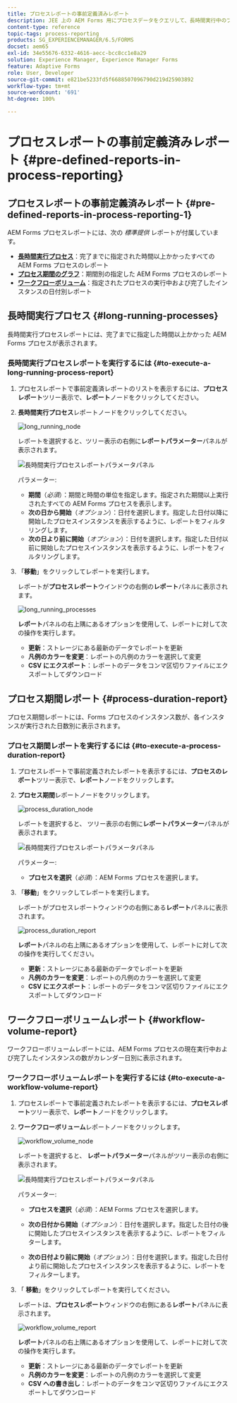 ```yaml
---
title: プロセスレポートの事前定義済みレポート
description: JEE 上の AEM Forms 用にプロセスデータをクエリして、長時間実行中のプロセス、プロセス期間、ワークフローボリュームに関するレポートを作成
content-type: reference
topic-tags: process-reporting
products: SG_EXPERIENCEMANAGER/6.5/FORMS
docset: aem65
exl-id: 34e55676-6332-4616-aecc-bcc8cc1e8a29
solution: Experience Manager, Experience Manager Forms
feature: Adaptive Forms
role: User, Developer
source-git-commit: e821be5233fd5f6688507096790d219d25903892
workflow-type: tm+mt
source-wordcount: '691'
ht-degree: 100%

---
```


# プロセスレポートの事前定義済みレポート {#pre-defined-reports-in-process-reporting}

## プロセスレポートの事前定義済みレポート {#pre-defined-reports-in-process-reporting-1}

AEM Forms プロセスレポートには、次の *標準提供* レポートが付属しています。

* **[長時間実行プロセス](#long-running-processes)**：完了までに指定された時間以上かかったすべての AEM Forms プロセスのレポート
* **[プロセス期間のグラフ](#process-duration-report)**：期間別の指定した AEM Forms プロセスのレポート
* **[ワークフローボリューム](#workflow-volume-report)**：指定されたプロセスの実行中および完了したインスタンスの日付別レポート

## 長時間実行プロセス {#long-running-processes}

長時間実行プロセスレポートには、完了までに指定した時間以上かかった AEM Forms プロセスが表示されます。

### 長時間実行プロセスレポートを実行するには {#to-execute-a-long-running-process-report}

1. プロセスレポートで事前定義済レポートのリストを表示するには、**プロセスレポート**&#x200B;ツリー表示で、**レポート**&#x200B;ノードをクリックしてください。
1. **長時間実行プロセス**&#x200B;レポートノードをクリックしてください。

   ![long_running_node](assets/long_running_node.png)

   レポートを選択すると、ツリー表示の右側に&#x200B;**レポートパラメーター**&#x200B;パネルが表示されます。

   ![長時間実行プロセスレポートパラメータパネル](assets/report_parameters_panel.png)

   パラメーター:

   * **期間**（*必須*）：期間と時間の単位を指定します。指定された期間以上実行されたすべての AEM Forms プロセスを表示します。
   * **次の日から開始**（*オプション*）：日付を選択します。指定した日付以降に開始したプロセスインスタンスを表示するように、レポートをフィルタリングします。
   * **次の日より前に開始**（*オプション*）：日付を選択します。指定した日付以前に開始したプロセスインスタンスを表示するように、レポートをフィルタリングします。

1. 「**移動**」をクリックしてレポートを実行します。

   レポートが&#x200B;**プロセスレポート**&#x200B;ウインドウの右側の&#x200B;**レポート**&#x200B;パネルに表示されます。

   ![long_running_processes](assets/long_running_processes.png)

   **レポート**&#x200B;パネルの右上隅にあるオプションを使用して、レポートに対して次の操作を実行します。

   * **更新**：ストレージにある最新のデータでレポートを更新
   * **凡例のカラーを変更**：レポートの凡例のカラーを選択して変更
   * **CSV にエクスポート**：レポートのデータをコンマ区切りファイルにエクスポートしてダウンロード

## プロセス期間レポート  {#process-duration-report}

プロセス期間レポートには、Forms プロセスのインスタンス数が、各インスタンスが実行された日数別に表示されます。

### プロセス期間レポートを実行するには {#to-execute-a-process-duration-report}

1. プロセスレポートで事前定義されたレポートを表示するには、**プロセスのレポート**&#x200B;ツリー表示で、**レポート**&#x200B;ノードをクリックします。
1. **プロセス期間**&#x200B;レポートノードをクリックします。

   ![process_duration_node](assets/process_duration_node.png)

   レポートを選択すると、 ツリー表示の右側に&#x200B;**レポートパラメーター**&#x200B;パネルが表示されます。

   ![長時間実行プロセスレポートパラメータパネル](assets/process_duration_params.png)

   パラメーター:

   * **プロセスを選択**（*必須*）：AEM Forms プロセスを選択します。

1. 「**移動**」をクリックしてレポートを実行します。

   レポートがプロセスレポートウィンドウの右側にある&#x200B;**レポート**&#x200B;パネルに表示されます。

   ![process_duration_report](assets/process_duration_report.png)

   **レポート**&#x200B;パネルの右上隅にあるオプションを使用して、レポートに対して次の操作を実行してください。

   * **更新**：ストレージにある最新のデータでレポートを更新
   * **凡例のカラーを変更**：レポートの凡例のカラーを選択して変更
   * **CSV にエクスポート**：レポートのデータをコンマ区切りファイルにエクスポートしてダウンロード

## ワークフローボリュームレポート {#workflow-volume-report}

ワークフローボリュームレポートには、AEM Forms プロセスの現在実行中および完了したインスタンスの数がカレンダー日別に表示されます。

### ワークフローボリュームレポートを実行するには {#to-execute-a-workflow-volume-report}

1. プロセスレポートで事前定義されたレポートを表示するには、**プロセスレポート**&#x200B;ツリー表示で、**レポート**&#x200B;ノードをクリックします。
1. **ワークフローボリューム**&#x200B;レポートノードをクリックします。

   ![workflow_volume_node](assets/workflow_volume_node.png)

   レポートを選択すると、 **レポートパラメーター**&#x200B;パネルがツリー表示の右側に表示されます。

   ![長時間実行プロセスレポートパラメータパネル](assets/workflow_volume_params.png)

   パラメーター:

   * **プロセスを選択**（*必須*）：AEM Forms プロセスを選択します。

   * **次の日付から開始**（*オプション*）：日付を選択します。指定した日付の後に開始したプロセスインスタンスを表示するように、レポートをフィルターします。

   * **次の日付より前に開始**（*オプション*）：日付を選択します。指定した日付より前に開始したプロセスインスタンスを表示するように、レポートをフィルターします。

1. 「 **移動**」をクリックしてレポートを実行してください。

   レポートは、**プロセスレポート**&#x200B;ウィンドウの右側にある&#x200B;**レポート**&#x200B;パネルに表示されます。

   ![workflow_volume_report](assets/workflow_volume_report.png)

   **レポート**&#x200B;パネルの右上隅にあるオプションを使用して、レポートに対して次の操作を実行します。

   * **更新**：ストレージにある最新のデータでレポートを更新
   * **凡例のカラーを変更**：レポートの凡例のカラーを選択して変更
   * **CSV への書き出し**：レポートのデータをコンマ区切りファイルにエクスポートしてダウンロード
